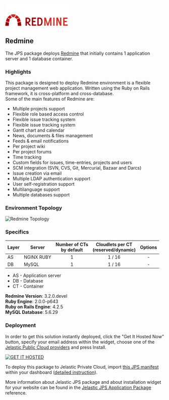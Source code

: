[![Redmine](images/logo-redmine.png)](../../../redmine)
## Redmine

The JPS package deploys [Redmine](http://www.redmine.org/) that initially contains 1 application server and 1 database container.

### Highlights
This package is designed to deploy Redmine environment is a flexible project management web application. Written using the Ruby on Rails framework, it is cross-platform and cross-database.<br />
Some of the main features of Redmine are:<br/>

- Multiple projects support
- Flexible role based access control
- Flexible issue tracking system
- Flexible issue tracking system
- Gantt chart and calendar
- News, documents & files management
- Feeds & email notifications
- Per project wiki
- Per project forums
- Time tracking
- Custom fields for issues, time-entries, projects and users
- SCM integration (SVN, CVS, Git, Mercurial, Bazaar and Darcs)
- Issue creation via email
- Multiple LDAP authentication support
- User self-registration support
- Multilanguage support
- Multiple databases support

### Environment Topology

![Redmine Topology](https://docs.google.com/drawings/d/1WFAXolYT4jpOXZ1fJZ2UF9TlCUuIqActk-y98J4OxgA/pub?w=505&h=216)

### Specifics

Layer                |     Server    | Number of CTs <br/> by default | Cloudlets per CT <br/> (reserved/dynamic) | Options
-------------------- | --------------| :----------------------------: | :---------------------------------------: | :-----:
AS                   | NGINX RUBY |       1                        |           1 / 16                          | -
DB                   |    MySQL      |       1                        |           1 / 16                           | -

* AS - Application server 
* DB - Database 
* CT - Container

**Redmine Version**: 3.2.0.devel<br/>
**Ruby Engine**: 2.0.0-p643<br/>
**Ruby on Rails Engine**: 4.2.5<br/>
**MySQL Database**: 5.6.29

### Deployment

In order to get this solution instantly deployed, click the "Get It Hosted Now" button, specify your email address within the widget, choose one of the [Jelastic Public Cloud providers](https://jelastic.cloud) and press Install.

[![GET IT HOSTED](https://raw.githubusercontent.com/jelastic-jps/jpswiki/master/images/getithosted.png)](https://jelastic.com/install-application/?manifest=https%3A%2F%2Fgithub.com%2Fjelastic-jps%2Fredmine%2Fraw%2Fmaster%2Fmanifest.jps)

To deploy this package to Jelastic Private Cloud, import [this JPS manifest](../../raw/master/manifest.jps) within your dashboard ([detailed instruction](https://docs.jelastic.com/environment-export-import#import)).

More information about Jelastic JPS package and about installation widget for your website can be found in the [Jelastic JPS Application Package](https://github.com/jelastic-jps/jpswiki/wiki/Jelastic-JPS-Application-Package) reference.